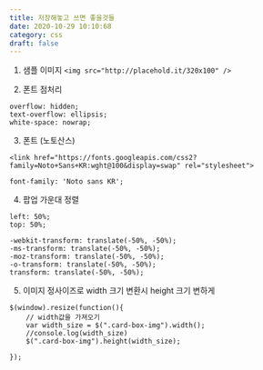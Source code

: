 ```yaml
---
title: 저장해놓고 쓰면 좋을것들
date: 2020-10-29 10:10:68
category: css
draft: false
---
```


1. 샘플 이미지
   `<img src="http://placehold.it/320x100" />`

2. 폰트 점처리

```
overflow: hidden;
text-overflow: ellipsis;
white-space: nowrap;
```

3. 폰트 (노토산스)

```
<link href="https://fonts.googleapis.com/css2?family=Noto+Sans+KR:wght@100&display=swap" rel="stylesheet">

font-family: 'Noto sans KR';

```

4. 팝업 가운대 정렬

```
left: 50%;
top: 50%;

-webkit-transform: translate(-50%, -50%);
-ms-transform: translate(-50%, -50%);
-moz-transform: translate(-50%, -50%);
-o-transform: translate(-50%, -50%);
transform: translate(-50%, -50%);
```

5. 이미지 정사이즈로 width 크기 변환시 height 크기 변하게

```
$(window).resize(function(){
	// width값을 가져오기
	var width_size = $(".card-box-img").width();
	//console.log(width_size)
	$(".card-box-img").height(width_size);

});
```
